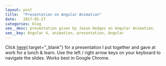 ```yaml
---
layout: post
title:  "Presentation on Angular Animation"
date:   2017-05-27
categories: blog
seo__desc: presentation given by Jason Hodges on Angular Animation. 
seo__key: Angular 4, animation, presentation, Angular
---
```


Click [here](http://jasonhodges.me/angular-animation){:target="_blank"} for a presentation I put together and gave at work for a lunch & learn.
Use the left / right arrow keys on your keyboard to navigate the slides. Works best in Google Chrome. 
